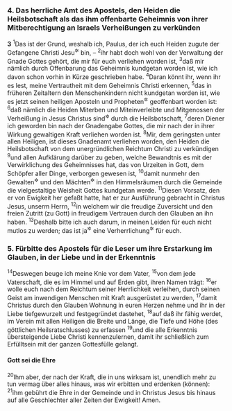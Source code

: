 ### 4. Das herrliche Amt des Apostels, den Heiden die Heilsbotschaft als das ihm offenbarte Geheimnis von ihrer Mitberechtigung an Israels Verheißungen zu verkünden

__3__
<sup>1</sup>Das ist der Grund, weshalb ich, Paulus, der ich euch Heiden zugute der Gefangene Christi Jesu<sup title="oder: ein Gefangener um Christi Jesu willen">&#x2732;</sup> bin, –
<sup>2</sup>ihr habt doch wohl von der Verwaltung der Gnade Gottes gehört, die mir für euch verliehen worden ist,
<sup>3</sup>daß mir nämlich durch Offenbarung das Geheimnis kundgetan worden ist, wie ich davon schon vorhin in Kürze geschrieben habe.
<sup>4</sup>Daran könnt ihr, wenn ihr es lest, meine Vertrautheit mit dem Geheimnis Christi erkennen,
<sup>5</sup>das in früheren Zeitaltern den Menschenkindern nicht kundgetan worden ist, wie es jetzt seinen heiligen Aposteln und Propheten<sup title="1.Kor 12,28">&#x2732;</sup> geoffenbart worden ist:
<sup>6</sup>daß nämlich die Heiden Miterben und Miteinverleibte und Mitgenossen der Verheißung in Jesus Christus sind<sup title="oder: sein sollen">&#x2732;</sup> durch die Heilsbotschaft,
<sup>7</sup>deren Diener ich geworden bin nach der Gnadengabe Gottes, die mir nach der in ihrer Wirkung gewaltigen Kraft verliehen worden ist.
<sup>8</sup>Mir, dem geringsten unter allen Heiligen, ist dieses Gnadenamt verliehen worden, den Heiden die Heilsbotschaft von dem unergründlichen Reichtum Christi zu verkündigen
<sup>9</sup>und allen Aufklärung darüber zu geben, welche Bewandtnis es mit der Verwirklichung des Geheimnisses hat, das von Urzeiten in Gott, dem Schöpfer aller Dinge, verborgen gewesen ist,
<sup>10</sup>damit nunmehr den Gewalten<sup title="oder: Herrschern">&#x2732;</sup> und den Mächten<sup title="oder: Machthabern">&#x2732;</sup> in den Himmelsräumen durch die Gemeinde die vielgestaltige Weisheit Gottes kundgetan werde.
<sup>11</sup>Diesen Vorsatz, den er von Ewigkeit her gefaßt hatte, hat er zur Ausführung gebracht in Christus Jesus, unserm Herrn,
<sup>12</sup>in welchem wir die freudige Zuversicht und den freien Zutritt (zu Gott) in freudigem Vertrauen durch den Glauben an ihn haben.
<sup>13</sup>Deshalb bitte ich auch darum, in meinen Leiden für euch nicht mutlos zu werden; das ist ja<sup title="oder: sie sind ja">&#x2732;</sup> eine Verherrlichung<sup title="oder: Ehre">&#x2732;</sup> für euch.

### 5. Fürbitte des Apostels für die Leser um ihre Erstarkung im Glauben, in der Liebe und in der Erkenntnis

<sup>14</sup>Deswegen beuge ich meine Knie vor dem Vater,
<sup>15</sup>von dem jede Vaterschaft, die es im Himmel und auf Erden gibt, ihren Namen trägt:
<sup>16</sup>er wolle euch nach dem Reichtum seiner Herrlichkeit verleihen, durch seinen Geist am inwendigen Menschen mit Kraft ausgerüstet zu werden,
<sup>17</sup>damit Christus durch den Glauben Wohnung in euren Herzen nehme und ihr in der Liebe tiefgewurzelt und festgegründet dastehet,
<sup>18</sup>auf daß ihr fähig werdet, im Verein mit allen Heiligen die Breite und Länge, die Tiefe und Höhe (des göttlichen Heilsratschlusses) zu erfassen
<sup>19</sup>und die alle Erkenntnis übersteigende Liebe Christi kennenzulernen, damit ihr schließlich zum Erfülltsein mit der ganzen Gottesfülle gelangt.

#### Gott sei die Ehre

<sup>20</sup>Ihm aber, der nach der Kraft, die in uns wirksam ist, unendlich mehr zu tun vermag über alles hinaus, was wir erbitten und erdenken (können):
<sup>21</sup>ihm gebührt die Ehre in der Gemeinde und in Christus Jesus bis hinaus auf alle Geschlechter aller Zeiten der Ewigkeit! Amen.